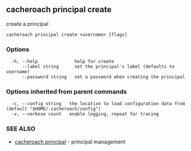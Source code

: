 ## cacheroach principal create

create a principal

```
cacheroach principal create <username> [flags]
```

### Options

```
  -h, --help              help for create
      --label string      set the principal's label (defaults to username)
      --password string   set a password when creating the principal
```

### Options inherited from parent commands

```
  -c, --config string   the location to load configuration data from (default "$HOME/.cacheroach/config")
  -v, --verbose count   enable logging, repeat for tracing
```

### SEE ALSO

* [cacheroach principal](cacheroach_principal.md)	 - principal management

